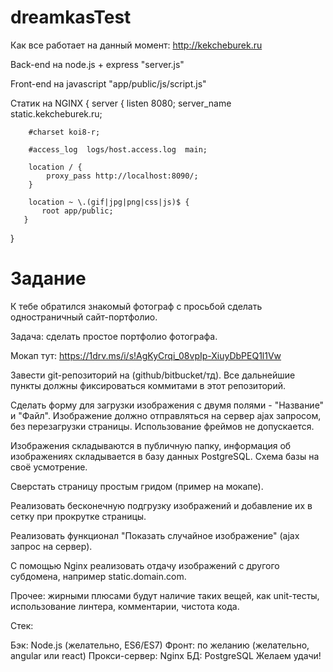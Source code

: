 # dreamkasTest
Как все работает на данный момент: http://kekcheburek.ru

Back-end на node.js + express "server.js"

Front-end на javascript "app/public/js/script.js"

Статик на NGINX
{
server {
        listen       8080;
        server_name  static.kekcheburek.ru;

        #charset koi8-r;

        #access_log  logs/host.access.log  main;

        location / {
            proxy_pass http://localhost:8090/;
        }

        location ~ \.(gif|jpg|png|css|js)$ {
           root app/public;
       }
}
# Задание

К тебе обратился знакомый фотограф с просьбой сделать одностраничный сайт-портфолио.

Задача: сделать простое портфолио фотографа.

Мокап тут: https://1drv.ms/i/s!AgKyCrqi_08vpIp-XiuyDbPEQ1l1Vw

Завести git-репозиторий на (github/bitbucket/тд).
Все дальнейшие пункты должны фиксироваться коммитами в этот репозиторий.

Сделать форму для загрузки изображения с двумя полями - "Название" и "Файл".
Изображение должно отправляться на сервер ajax запросом, без перезагрузки страницы.
Использование фреймов не допускается.

Изображения складываются в публичную папку, информация об изображениях складывается
в базу данных PostgreSQL. Схема базы на своё усмотрение.

Сверстать страницу простым гридом (пример на мокапе).

Реализовать бесконечную подгрузку изображений и добавление их в сетку при прокрутке страницы.

Реализовать функционал "Показать случайное изображение" (ajax запрос на сервер).

С помощью Nginx реализовать отдачу изображений с другого субдомена, например static.domain.com.

Прочее: жирными плюсами будут наличие таких вещей, как unit-тесты, использование линтера, комментарии, чистота кода.

Стек:

Бэк: Node.js (желательно, ES6/ES7)
Фронт: по желанию (желательно, angular или react)
Прокси-сервер: Nginx
БД: PostgreSQL
Желаем удачи!
